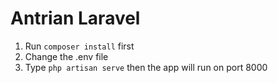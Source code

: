 # Antrian Laravel

1. Run `composer install` first
2. Change the .env file
3. Type `php artisan serve` then the app will run on port 8000
